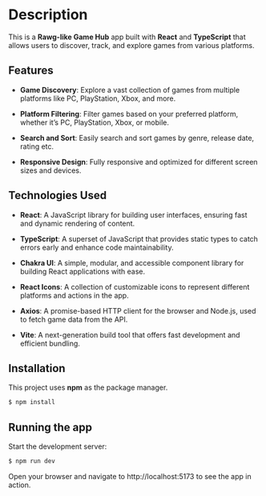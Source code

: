 # Description

This is a **Rawg-like Game Hub** app built with **React** and **TypeScript** that allows users to discover, track, and explore games from various platforms.

## Features

- **Game Discovery**: Explore a vast collection of games from multiple platforms like PC, PlayStation, Xbox, and more.
  
- **Platform Filtering**: Filter games based on your preferred platform, whether it’s PC, PlayStation, Xbox, or mobile.

- **Search and Sort**: Easily search and sort games by genre, release date, rating etc.

- **Responsive Design**: Fully responsive and optimized for different screen sizes and devices.

## Technologies Used

- **React**: A JavaScript library for building user interfaces, ensuring fast and dynamic rendering of content.

- **TypeScript**: A superset of JavaScript that provides static types to catch errors early and enhance code maintainability.

- **Chakra UI**: A simple, modular, and accessible component library for building React applications with ease.

- **React Icons**: A collection of customizable icons to represent different platforms and actions in the app.

- **Axios**: A promise-based HTTP client for the browser and Node.js, used to fetch game data from the API.

- **Vite**: A next-generation build tool that offers fast development and efficient bundling.

## Installation

This project uses **npm** as the package manager.

```bash
$ npm install
```

## Running the app

Start the development server:

```bash
$ npm run dev
```

Open your browser and navigate to http://localhost:5173 to see the app in action.
